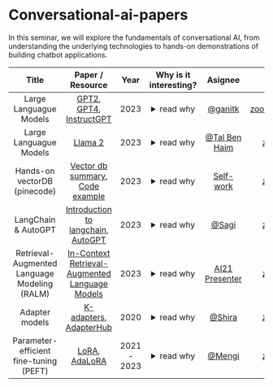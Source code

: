 # Conversational-ai-papers
In this seminar, we will explore the fundamentals of conversational AI, from understanding the underlying technologies to hands-on demonstrations of building chatbot applications.



| Title | Paper / Resource | Year | Why is it interesting? | Asignee | Recording | Slides 
|:---:|:---:|:---:|:---:|:---:|:---:|:---:|
|Large Languague Models|[GPT2](https://d4mucfpksywv.cloudfront.net/better-language-models/language_models_are_unsupervised_multitask_learners.pdf), [GPT4](https://arxiv.org/pdf/2303.08774.pdf), [InstructGPT](https://arxiv.org/pdf/2203.02155.pdf)| 2023 | <details><summary>read why</summary> A review of the greatest and latest LLMs.</details> |  [@ganitk]() |[zoom](https://us02web.zoom.us/rec/share/lOWh16ywt38XsO0Qvu7hFspH3GdbwuHKjcHbK8wq_KPCWBIEkT3wx5pysTEIghfe.QYIy3nzeWgOkDs5y)(oY$3#=&W)|[slides](https://docs.google.com/presentation/d/19GRB92ckNENT_ENMfA2Ct8fU2GXxFn7ugxHa_BBjEZg/edit?pli=1#slide=id.p) |
|Large Languague Models|[Llama 2](https://ai.meta.com/research/publications/llama-2-open-foundation-and-fine-tuned-chat-models/)| 2023 | <details><summary>read why</summary> A review of the greatest and latest LLMs.</details> |  [@Tal Ben Haim]() |[zoom](TBD)(code)|[slides](TBD) |
|Hands-on vectorDB (pinecode)|[Vector db summary](https://www.pinecone.io/learn/vector-database/), [Code example](https://colab.research.google.com/github/pinecone-io/examples/blob/master/generation/gpt4-retrieval-augmentation/gpt-4-langchain-docs.ipynb#scrollTo=p0U9_7Fium8u)| 2023 | <details><summary>read why</summary> A short turtorial of how to use open source libraries to retrive documents. </details> |  [Self-work]() |[zoom](TBD)(code)|[slides](TBD)|
|LangChain & AutoGPT|[Introduction to langchain](https://python.langchain.com/docs/get_started/introduction.html), [AutoGPT](https://autogpt.net/)| 2023 | <details><summary>read why</summary> A turtorial on the latest and greatest apis for conversational ai. </details> |  [@Sagi]() |[zoom](TBD)(code)|[slides](TBD) |
|Retrieval-Augmented Language Modeling (RALM)|[In-Context Retrieval-Augmented Language Models](https://arxiv.org/pdf/2302.00083.pdf)| 2023 | <details><summary>read why</summary> A method for incoporating the retrived documents for the generation process of the LM </details> |  [AI21 Presenter]() |[zoom](TBD)(code)|[slides](TBD) |
|Adapter models|[K-adapters](https://arxiv.org/pdf/2002.01808.pdf), [AdapterHub](https://arxiv.org/pdf/2007.07779.pdf)| 2020 | <details><summary>read why</summary> Model specialization technique which trains only small components on top of the existing model layers.  </details> |  [@Shira]() |[zoom](TBD)(code)|[slides](TBD) |
|Parameter-efficient fine-tuning (PEFT)|[LoRA](https://arxiv.org/pdf/2106.09685.pdf), [AdaLoRA](https://arxiv.org/pdf/2303.10512.pdf)| 2021 - 2023 | <details><summary>read why</summary> Fine-tune technique that do not require full model finetuning. The idea behind LoRA is that fine-tuning a foundation model on a downstream task does not require updating all of its parameters. There is a low-dimension matrix that can represent the space of the downstream task with very high accuracy.  </details> |  [@Mengi]() |[zoom](TBD)(code)|[slides](TBD) |
